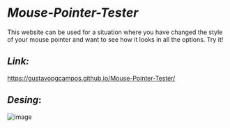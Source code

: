 # *Mouse-Pointer-Tester*
This website can be used for a situation where you have changed the style of your mouse pointer and want to see how it looks in all the options. Try it!

## *Link:*
https://gustavopgcampos.github.io/Mouse-Pointer-Tester/

## *Desing*:
![image](https://github.com/user-attachments/assets/387b8b4c-6b1d-4741-8c19-36759d88a97b)
